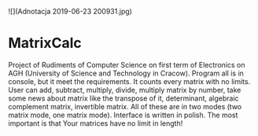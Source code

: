 ![](Adnotacja 2019-06-23 200931.jpg)
# MatrixCalc
Project of Rudiments of Computer Science on first term of Electronics on AGH (University of Science and Technology in Cracow). Program all is in console, but it meet the requirements. It counts every matrix with no limits. User can add, subtract, multiply, divide, multiply matrix by number, take some news about matrix like the transpose of it, determinant, algebraic complement matrix, invertible matrix. All of these are in two modes (two matrix mode, one matrix mode). Interface is written in polish. The most important is that Your matrices have no limit in length!
